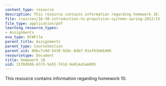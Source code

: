 ```yaml
---
content_type: resource
description: This resource contains information regarding homework 10.
file: /courses/16-50-introduction-to-propulsion-systems-spring-2012/15f8db8667c55e55741d9e814a5a6095_MIT16_50S12_hw10.pdf
file_type: application/pdf
learning_resource_types:
- Assignments
ocw_type: OCWFile
parent_title: Assignments
parent_type: CourseSection
parent_uid: 88bc7c0d-5439-928c-8dbf-91ef03b66406
resourcetype: Document
title: Homework 10
uid: 15f8db86-67c5-5e55-741d-9e814a5a6095
---
```

This resource contains information regarding homework 10.

